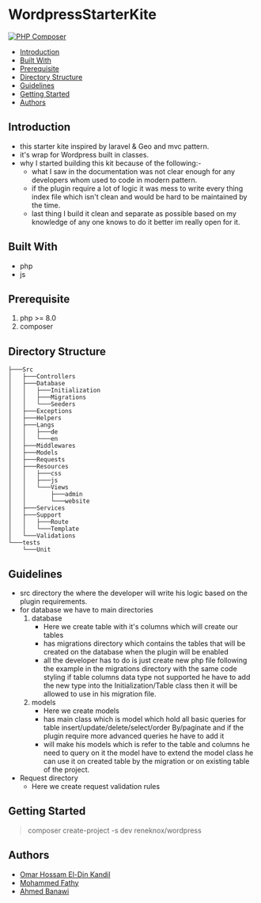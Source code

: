 # WordpressStarterKite

[![PHP Composer](https://github.com/OmarHossamEldin/wordpress-starter-kit/actions/workflows/php.yml/badge.svg?branch=master)](https://github.com/OmarHossamEldin/wordpress-starter-kit/actions/workflows/php.yml)
- [Introduction](#introduction)
- [Built With](#built-with)
- [Prerequisite](#prerequisite)
- [Directory Structure](#directory-structure)
- [Guidelines](#guidelines)
- [Getting Started](#getting-started)
- [Authors](#authors)

## Introduction
- this starter kite inspired by laravel & Geo and mvc pattern.
- it's wrap for Wordpress built in classes.
- why I started building this kit because of the following:-
  - what I saw in the documentation was not clear enough for any developers whom used to code in modern pattern.
  - if the plugin require a lot of logic it was mess to write every thing index file which isn't clean and would be hard to be maintained by the time.
  - last thing I build it clean and separate as possible based on my knowledge of any one knows to do it better im really open for it.

## Built With
- php
- js

## Prerequisite
1. php >= 8.0
1. composer

## Directory Structure

```
├───Src
│   ├───Controllers
│   ├───Database
│   │   ├───Initialization
│   │   ├───Migrations
│   │   └───Seeders
│   ├───Exceptions
│   ├───Helpers
│   ├───Langs
│   │   ├───de
│   │   └───en
│   ├───Middlewares
│   ├───Models
│   ├───Requests
│   ├───Resources
│   │   ├───css
│   │   ├───js
│   │   └───Views
│   │       ├───admin
│   │       └───website
│   ├───Services
│   ├───Support
│   │   ├───Route
│   │   └───Template
│   └───Validations
└───tests
    └───Unit
```

## Guidelines

- src directory the where the developer will write his logic based on the plugin requirements.
- for database we have to main directories
  1. database
     - Here we create table with it's columns which will create our tables
     - has migrations directory which contains the tables that will be created on the database when the plugin will be enabled
     - all the developer has to do is just create new php file following the example in the migrations directory with the same code styling if table columns data type not supported he have to add the new type into the Initialization/Table class
       then it will be allowed to use in his migration file.
  2. models
     - Here we create models
     - has main class which is model which hold all basic queries for table insert/update/delete/select/order By/paginate and if the plugin require more advanced queries he have to add it
     - will make his models which is refer to the table and columns he need to query on it the model have to extend the model class he can use it on created table by the migration or on existing table of the project.
- Request directory
  - Here we create request validation rules
## Getting Started
> composer create-project -s dev reneknox/wordpress

## Authors

- [Omar Hossam El-Din Kandil](https://github.com/omarhossameldin/)
- [Mohammed Fathy](https://github.com/dev-fathy)
- [Ahmed Banawi](https://github.com/Ahmed-banawi)

